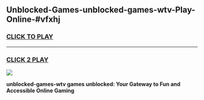 
## Unblocked-Games-unblocked-games-wtv-Play-Online-#vfxhj
<h3>
<a href="https://premium.freeplayer.one?title=unblocked-games-wtv&ref=27F">CLICK TO PLAY</a></h3>
<hr>

<h3>
<a href="https://premium.freeplayer.one?title=unblocked-games-wtv&ref=27F">CLICK 2 PLAY</a>
  
</h3>

<a href="https://premium.freeplayer.one?title=unblocked-games-wtv&ref=27F"><img src="https://clearcache.store/games.png"></a>


**unblocked-games-wtv games unblocked: Your Gateway to Fun and Accessible Online Gaming**
